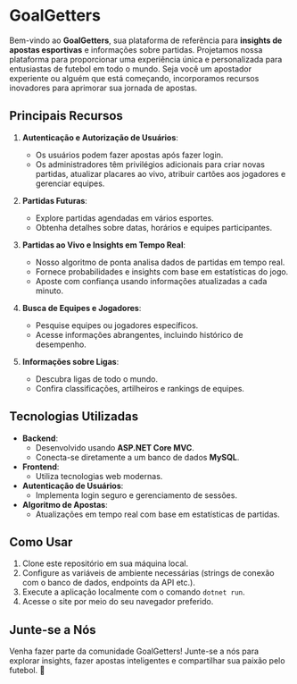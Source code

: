# GoalGetters

Bem-vindo ao **GoalGetters**, sua plataforma de referência para **insights de apostas esportivas** e informações sobre partidas. Projetamos nossa plataforma para proporcionar uma experiência única e personalizada para entusiastas de futebol em todo o mundo. Seja você um apostador experiente ou alguém que está começando, incorporamos recursos inovadores para aprimorar sua jornada de apostas.

## Principais Recursos

1. **Autenticação e Autorização de Usuários**:
   - Os usuários podem fazer apostas após fazer login.
   - Os administradores têm privilégios adicionais para criar novas partidas, atualizar placares ao vivo, atribuir cartões aos jogadores e gerenciar equipes.

2. **Partidas Futuras**:
   - Explore partidas agendadas em vários esportes.
   - Obtenha detalhes sobre datas, horários e equipes participantes.

3. **Partidas ao Vivo e Insights em Tempo Real**:
   - Nosso algoritmo de ponta analisa dados de partidas em tempo real.
   - Fornece probabilidades e insights com base em estatísticas do jogo.
   - Aposte com confiança usando informações atualizadas a cada minuto.

4. **Busca de Equipes e Jogadores**:
   - Pesquise equipes ou jogadores específicos.
   - Acesse informações abrangentes, incluindo histórico de desempenho.

5. **Informações sobre Ligas**:
   - Descubra ligas de todo o mundo.
   - Confira classificações, artilheiros e rankings de equipes.

## Tecnologias Utilizadas

- **Backend**:
  - Desenvolvido usando **ASP.NET Core MVC**.
  - Conecta-se diretamente a um banco de dados **MySQL**.
- **Frontend**:
  - Utiliza tecnologias web modernas.
- **Autenticação de Usuários**:
  - Implementa login seguro e gerenciamento de sessões.
- **Algoritmo de Apostas**:
  - Atualizações em tempo real com base em estatísticas de partidas.

## Como Usar

1. Clone este repositório em sua máquina local.
2. Configure as variáveis de ambiente necessárias (strings de conexão com o banco de dados, endpoints da API etc.).
3. Execute a aplicação localmente com o comando `dotnet run`.
4. Acesse o site por meio do seu navegador preferido.

## Junte-se a Nós

Venha fazer parte da comunidade GoalGetters! Junte-se a nós para explorar insights, fazer apostas inteligentes e compartilhar sua paixão pelo futebol. 🚀
